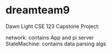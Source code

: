 # dreamteam9
Dawn Light CSE 123 Capstone Project:  

network: contains App and pi server  
StateMachine: contains data parsing algs
